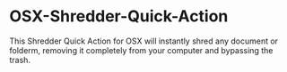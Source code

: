 # OSX-Shredder-Quick-Action
This Shredder Quick Action for OSX will instantly shred any document or folderm, removing it completely from your computer and bypassing the trash.

